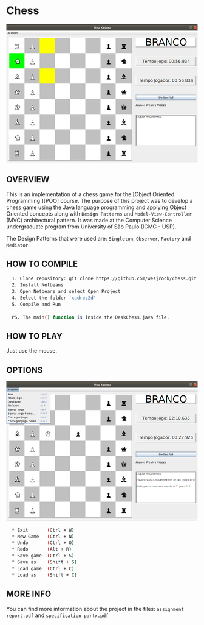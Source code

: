 # Chess

![Screenshot 1](img/img1.png)

OVERVIEW
--------------------------------------------------
This is an implementation of a chess game for the [Object Oriented Programming
][POO] course. The purpose of this project was to develop a chess game using the Java language programming and applying Object Oriented concepts along with `Design Patterns` and `Model-View-Controller` (MVC) architectural pattern. It was made at the Computer Science undergraduate program from University of São Paulo (ICMC - USP).

The Design Patterns that were used are: `Singleton`, `Observer`, `Factory` and `Mediator`.

HOW TO COMPILE
--------------------------------------------------

```bash
  1. Clone repository: git clone https://github.com/wesjrock/chess.git
  2. Install Netbeans 
  3. Open Netbeans and select Open Project
  4. Select the folder 'xadrez2d'
  5. Compile and Run
  
  PS. The main() function is inside the DeskChess.java file.
```

HOW TO PLAY
--------------------------------------------------
Just use the mouse.

OPTIONS
--------------------------------------------------
![Screenshot 2](img/img2.png)
```bash
  * Exit       (Ctrl + W)
  * New Game   (Ctrl + N)
  * Undo       (Ctrl + O)
  * Redo       (Alt + R)
  * Save game  (Ctrl + S)
  * Save as    (Shift + S)
  * Load game  (Ctrl + C)
  * Load as    (Shift + C)
```

MORE INFO
--------------------------------------------------

You can find more information about the project in the files: `assignment report.pdf` and `specification partx.pdf`
